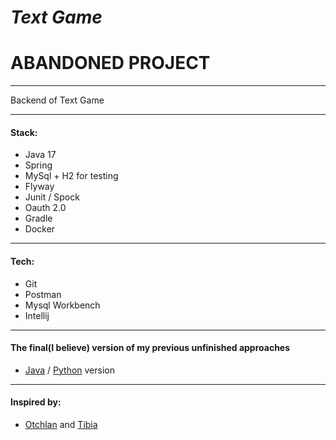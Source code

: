 # _Text Game_
# ABANDONED PROJECT

---

Backend of Text Game

---

#### Stack:
- Java 17
- Spring
- MySql + H2 for testing
- Flyway
- Junit / Spock
- Oauth 2.0
- Gradle
- Docker

---

#### Tech:
- Git
- Postman
- Mysql Workbench
- Intellij

---

#### The final(I believe) version of my previous unfinished approaches
- [Java][java-textgame] / [Python][python-textgame] version

---

#### Inspired by:
- [Otchlan][otchlan] and [Tibia][tibia]


[otchlan]: https://otchlan.pl/
[tibia]: https://www.tibia.com/

[java-textgame]: https://github.com/TrueJacobG/text-game-engine-old
[python-textgame]: https://github.com/TrueJacobG/text-adventure-game-engine-old
